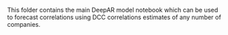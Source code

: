 This folder contains the main DeepAR model notebook which can be used to forecast correlations using DCC correlations estimates of any number of companies.
